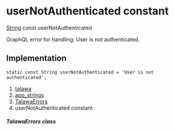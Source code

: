 
<div>

# userNotAuthenticated constant

</div>


[String](https://api.flutter.dev/flutter/dart-core/String-class.html)
const userNotAuthenticated



GraphQL error for handling: User is not authenticated.



## Implementation

``` language-dart
static const String userNotAuthenticated = 'User is not authenticated';
```







1.  [talawa](../../index.md)
2.  [app_strings](../../constants_app_strings/)
3.  [TalawaErrors](../../constants_app_strings/TalawaErrors-class.md)
4.  userNotAuthenticated constant

##### TalawaErrors class







